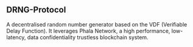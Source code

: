 <h2>DRNG-Protocol</h2>
<div></div>
A decentralised random number generator based on the VDF (Verifiable Delay Function).
It leverages Phala Network, a high performance, low-latency, data confidentiality trustless blockchain system.
